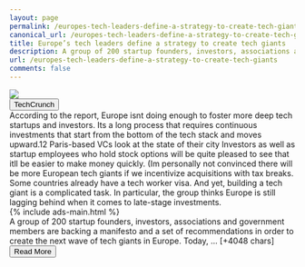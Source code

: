 ```yaml
---
layout: page
permalink: /europes-tech-leaders-define-a-strategy-to-create-tech-giants
canonical_url: /europes-tech-leaders-define-a-strategy-to-create-tech-giants
title: Europe’s tech leaders define a strategy to create tech giants
description: A group of 200 startup founders, investors, associations and government members are backing a manifesto and a set of recommendations in order to create the next wave of tech giants in Europe. Today, French President Emmanuel Macron is hosting an event in Pari…
url: /europes-tech-leaders-define-a-strategy-to-create-tech-giants
comments: false
---
```


<div class="row">
<div class="col-12">
<img src="https://techcrunch.com/wp-content/uploads/2021/06/GettyImages-1233470288.jpg?w=600">
</div>
</div>
<div class="row">
<div class="col-12 mt-2">
<button type="button" class="btn btn-outline-info">TechCrunch</button>
</div>
</div>
<div class="row">
<div class="col-12">
<div>According to the report, Europe isnt doing enough to foster more deep tech startups and investors. Its a long process that requires continuous investments that start from the bottom of the tech stack and moves upward.12 Paris-based VCs look at the state of their city Investors as well as startup employees who hold stock options will be quite pleased to see that itll be easier to make money quickly. (Im personally not convinced there will be more European tech giants if we incentivize acquisitions with tax breaks. Some countries already have a tech worker visa. And yet, building a tech giant is a complicated task. In particular, the group thinks Europe is still lagging behind when it comes to late-stage investments.</div>
</div>
</div>
<div class="row">
<div class="col-12">


<div class="row">
  {% include ads-main.html %}
</div>

<div>A group of 200 startup founders, investors, associations and government members are backing a manifesto and a set of recommendations in order to create the next wave of tech giants in Europe. Today, … [+4048 chars]</div>
</div>
</div>
<div class="row">
<div class="col-12 text-center">
<a href="http://techcrunch.com/2021/06/15/europes-tech-leaders-define-a-strategy-to-create-tech-giants/">
<button type="button" class="btn btn-info">Read More</button>
</a>
</div>
</div>
